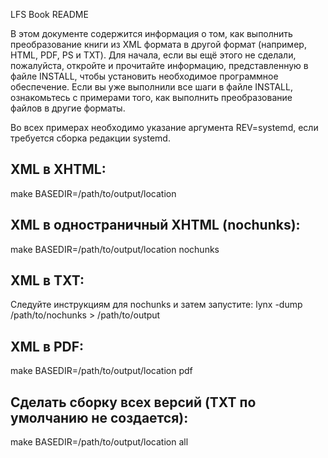 LFS Book README

В этом документе содержится информация о том, как выполнить преобразование 
книги из XML формата в другой формат (например, HTML, PDF, PS и TXT). Для 
начала, если вы ещё этого не сделали, пожалуйста, откройте и прочитайте 
информацию, представленную в файле INSTALL, чтобы установить необходимое 
программное обеспечение. Если вы уже выполнили все шаги в файле INSTALL, 
ознакомьтесь с примерами того, как выполнить преобразование файлов в другие 
форматы.

Во всех примерах необходимо указание аргумента REV=systemd, если требуется 
сборка редакции systemd.

XML в XHTML:
-------------
make BASEDIR=/path/to/output/location


XML в одностраничный XHTML (nochunks):
------------------------------------
make BASEDIR=/path/to/output/location nochunks


XML в TXT:
----------
Следуйте инструкциям для nochunks и затем запустите:
lynx -dump /path/to/nochunks > /path/to/output


XML в PDF:
-----------
make BASEDIR=/path/to/output/location pdf


Сделать сборку всех версий (TXT по умолчанию не создается):
-----------
make BASEDIR=/path/to/output/location all
